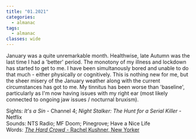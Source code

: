 ```yaml
---
title: "01.2021"
categories:
  - almanac
tags:
  - almanac
classes: wide
---
```


January was a quite unremarkable month. Healthwise, late Autumn was the last time I had a 'better' period. The monotony of my illness and lockdown has started to get to me. I have been simultanously bored and unable to do that much - either physically or cognitively. This is nothing new for me, but the sheer misery of the January weather along with the current circumstances has got to me. My tinnitus has been worse than 'baseline', particularly as I'm now having issues with my right ear (most likely connected to ongoing jaw issues / nocturnal bruxism).

Sights: _It's a Sin_ - Channel 4; _Night Stalker: The Hunt for a Serial Killer_ - Netflix  
Sounds: NTS Radio; MF Doom; Pinegrove; Have a Nice Life  
Words: [_The Hard Crowd_ - Rachel Kushner, New Yorker](https://www.newyorker.com/magazine/2021/01/18/the-hard-crowd)    
